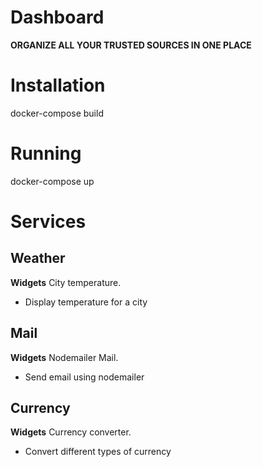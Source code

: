 # Dashboard
**ORGANIZE ALL YOUR TRUSTED SOURCES IN ONE PLACE**

# Installation
docker-compose build

# Running
docker-compose up

# Services
## Weather
**Widgets**
City temperature.
  - Display temperature for a city
  

## Mail
**Widgets**
Nodemailer Mail.
  - Send email using nodemailer
  

## Currency
**Widgets**
Currency converter.
  - Convert different types of currency
